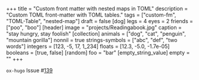 +++
title = "Custom front matter with nested maps in TOML"
description = "Custom TOML front-matter with TOML tables."
tags = ["custom-fm", "TOML-Table", "nested-map"]
draft = false
[dog]
  legs = 4
  eyes = 2
  friends = ["poo", "boo"]
[header]
  image = "projects/Readingabook.jpg"
  caption = "stay hungry, stay foolish"
[collection]
  animals = ["dog", "cat", "penguin", "mountain gorilla"]
  nonnil = true
  strings-symbols = ["abc", "def", "two words"]
  integers = [123, -5, 17, 1_234]
  floats = [12.3, -5.0, -1.7e-05]
  booleans = [true, false]
[random]
  foo = "bar"
[empty_string_value]
  empty = ""
+++

`ox-hugo` Issue #[139](https://github.com/kaushalmodi/ox-hugo/issues/139)
